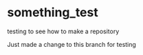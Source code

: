 something_test
==============

testing to see how to make a repository

Just made a change to this branch for testing
